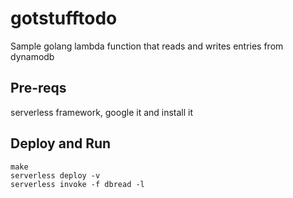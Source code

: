
# gotstufftodo

Sample golang lambda function that reads and writes entries from dynamodb

## Pre-reqs

serverless framework, google it and install it

## Deploy and Run

```
make
serverless deploy -v
serverless invoke -f dbread -l
```